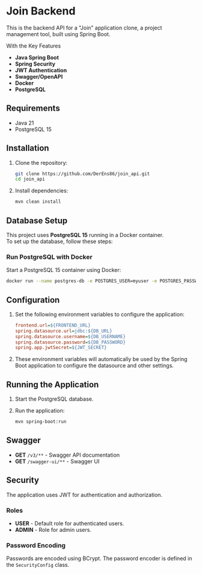 # Join Backend

This is the backend API for a "Join" application clone, a project management tool, built using Spring Boot.<br>

With the Key Features

* **Java Spring Boot**
* **Spring Security**
* **JWT Authentication**
* **Swagger/OpenAPI**
* **Docker**
* **PostgreSQL**

## Requirements

- Java 21
- PostgreSQL 15

## Installation

1. Clone the repository:
    ```sh
    git clone https://github.com/DerEns86/join_api.git
    cd join_api
    ```

2. Install dependencies:
    ```sh
    mvn clean install
    ```

## Database Setup

This project uses **PostgreSQL 15** running in a Docker container.  
To set up the database, follow these steps:

### Run PostgreSQL with Docker

Start a PostgreSQL 15 container using Docker:

```sh
docker run --name postgres-db -e POSTGRES_USER=myuser -e POSTGRES_PASSWORD=mypassword -e POSTGRES_DB=mydatabase -p 5432:5432 -d postgres:15
```


## Configuration

1. Set the following environment variables to configure the application:
    ```ini
    frontend.url=${FRONTEND_URL}
    spring.datasource.url=jdbc:${DB_URL}
    spring.datasource.username=${DB_USERNAME}
    spring.datasource.password=${DB_PASSWORD}
    spring.app.jwtSecret=${JWT_SECRET}
    ```

2. These environment variables will automatically be used by the Spring Boot application to configure the datasource and other settings.

## Running the Application

1. Start the PostgreSQL database.

2. Run the application:
    ```sh
    mvn spring-boot:run
    ```

## Swagger

- **GET** `/v3/**` - Swagger API documentation
- **GET** `/swagger-ui/**` - Swagger UI

## Security

The application uses JWT for authentication and authorization.

### Roles

- **USER** - Default role for authenticated users.
- **ADMIN** - Role for admin users.

### Password Encoding

Passwords are encoded using BCrypt. The password encoder is defined in the `SecurityConfig` class.
